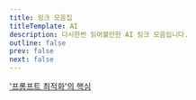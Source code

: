 ```yaml
---
title: 링크 모음집
titleTemplate: AI
description: 다시한번 읽어볼만한 AI 링크 모음입니다.
outline: false
prev: false
next: false
---
```


['프롬프트 최적화'의 핵심](https://yozm.wishket.com/magazine/detail/3036/)
